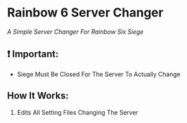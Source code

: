 # Rainbow 6 Server Changer
*A Simple Server Changer For Rainbow Six Siege*

## :exclamation: Important:
* Siege Must Be Closed For The Server To Actually Change

## How It Works:
1. Edits All Setting Files Changing The Server

